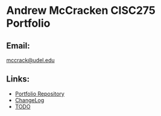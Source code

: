 # Andrew McCracken CISC275 Portfolio 
## Email: 
 mccrack@udel.edu



## Links:

- [Portfolio Repository](https://github.com/mccrackudel/mccrackudel.github.io)
- [ChangeLog](https://github.com/mccrackudel/mccrackudel.github.io/blob/main/Change%20Log)
- [TODO](https://github.com/mccrackudel/mccrackudel.github.io/blob/main/TODO)
